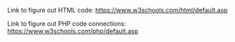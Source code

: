 Link to figure out HTML code: https://www.w3schools.com/html/default.asp

Link to figure out PHP code connections: https://www.w3schools.com/php/default.asp
